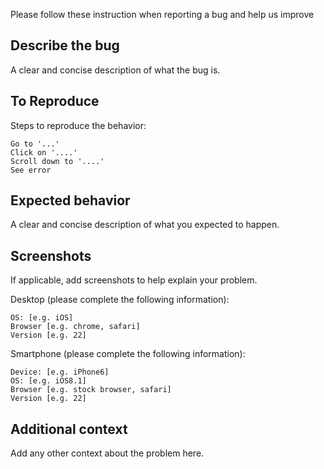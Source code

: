 Please follow these instruction when reporting a bug and help us improve

Describe the bug
-----------------------------------
A clear and concise description of what the bug is.

To Reproduce
-----------------------------------
Steps to reproduce the behavior:

    Go to '...'
    Click on '....'
    Scroll down to '....'
    See error

Expected behavior
-----------------------------------
A clear and concise description of what you expected to happen.

Screenshots
-----------------------------------
If applicable, add screenshots to help explain your problem.

Desktop (please complete the following information):

    OS: [e.g. iOS]
    Browser [e.g. chrome, safari]
    Version [e.g. 22]

Smartphone (please complete the following information):

    Device: [e.g. iPhone6]
    OS: [e.g. iOS8.1]
    Browser [e.g. stock browser, safari]
    Version [e.g. 22]

Additional context
-----------------------------------
Add any other context about the problem here.
